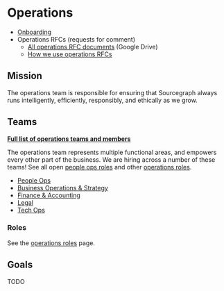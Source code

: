 # Operations

- [Onboarding](onboarding.md)
- Operations RFCs (requests for comment)
  - [All operations RFC documents](https://drive.google.com/drive/folders/1BFW91sECBDIyrq2XLm5zEgJjfadpDpaR) (Google Drive)
  - [How we use operations RFCs](ops-rfcs.md)

## Mission

The operations team is responsible for ensuring that Sourcegraph always runs intelligently, efficiently, responsibly, and ethically as we grow. 

## Teams

[**Full list of operations teams and members**](../../company/team/org_chart.md#operations)

The operations team represents multiple functional areas, and empowers every other part of the business. We are hiring across a number of these teams! See all open [people ops roles](../people-ops/roles/index.md) and other [operations roles](roles/index.md).

- [People Ops](../people-ops/index.md)
- [Business Operations & Strategy](bizops/index.md)
- [Finance & Accounting](finance/index.md)
- [Legal](legal/index.md)
- [Tech Ops](tech-ops/index.md)

### Roles

See the [operations roles](roles/index.md) page.

## Goals

TODO
